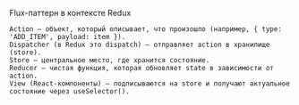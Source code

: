 Flux-паттерн в контексте Redux

    Action – объект, который описывает, что произошло (например, { type: 'ADD_ITEM', payload: item }).
    Dispatcher (в Redux это dispatch) – отправляет action в хранилище (store).
    Store – центральное место, где хранится состояние.
    Reducer – чистая функция, которая обновляет state в зависимости от action.
    View (React-компоненты) – подписываются на store и получают актуальное состояние через useSelector().
